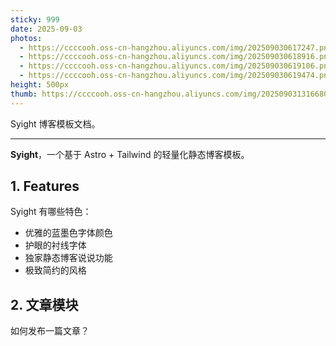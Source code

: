 ```yaml
---
sticky: 999
date: 2025-09-03
photos:
  - https://ccccooh.oss-cn-hangzhou.aliyuncs.com/img/202509030617247.png
  - https://ccccooh.oss-cn-hangzhou.aliyuncs.com/img/202509030618916.png
  - https://ccccooh.oss-cn-hangzhou.aliyuncs.com/img/202509030619106.png
  - https://ccccooh.oss-cn-hangzhou.aliyuncs.com/img/202509030619474.png
height: 500px
thumb: https://ccccooh.oss-cn-hangzhou.aliyuncs.com/img/202509031316680.jpg
---
```

Syight 博客模板文档。

<!-- more -->

---

**Syight**，一个基于 Astro + Tailwind 的轻量化静态博客模板。

## 1. Features

Syight 有哪些特色：

- 优雅的蓝墨色字体颜色
- 护眼的衬线字体
- 独家静态博客说说功能
- 极致简约的风格

## 2. 文章模块

如何发布一篇文章？


